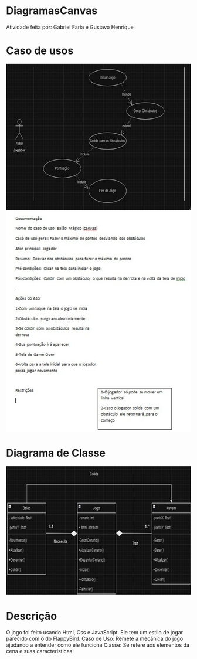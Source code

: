# DiagramasCanvas
Atividade feita por: Gabriel Faria e Gustavo Henrique
# Caso de usos
<img src="canvas-1.jfif" alt="img" width="600" height="400">

<img src="canvas-2.jfif" alt="img" width="550" height="600">

# Diagrama de Classe

<img src="canvas-3.jfif" alt="img" width="600" height="350">

# Descrição
O jogo foi feito usando Html, Css e JavaScript. Ele tem um estilo de jogar parecido com o do FlappyBird.
  Caso de Uso: Remete a mecânica do jogo ajudando a entender como ele funciona
  Classe: Se refere aos elementos da cena e suas caracteristicas
